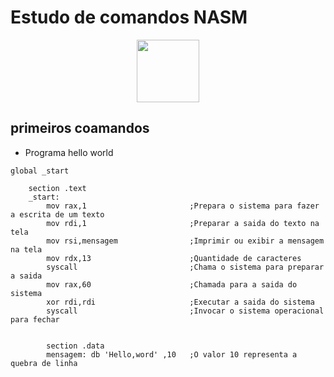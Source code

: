 # Estudo de comandos NASM 

<p align="center">
<img src="https://seeklogo.com/images/N/netwide-assembler-nasm-logo-EC5B1109AC-seeklogo.com.png" width=100 height=100>
</p>

## primeiros coamandos

* Programa hello world

```Assembly
global _start

    section .text
    _start:
        mov rax,1                       ;Prepara o sistema para fazer a escrita de um texto
        mov rdi,1                       ;Preparar a saida do texto na tela
        mov rsi,mensagem                ;Imprimir ou exibir a mensagem na tela
        mov rdx,13                      ;Quantidade de caracteres
        syscall                         ;Chama o sistema para preparar a saida
        mov rax,60                      ;Chamada para a saida do sistema
        xor rdi,rdi                     ;Executar a saida do sistema
        syscall                         ;Invocar o sistema operacional para fechar


        section .data
        mensagem: db 'Hello,word' ,10   ;O valor 10 representa a quebra de linha 

```

